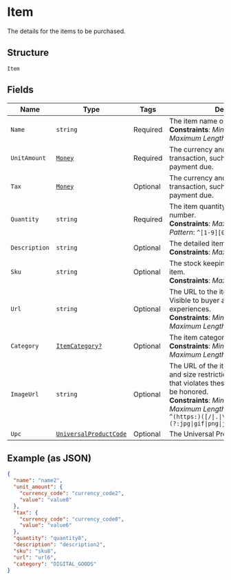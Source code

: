 
# Item

The details for the items to be purchased.

## Structure

`Item`

## Fields

| Name | Type | Tags | Description |
|  --- | --- | --- | --- |
| `Name` | `string` | Required | The item name or title.<br>**Constraints**: *Minimum Length*: `1`, *Maximum Length*: `127` |
| `UnitAmount` | [`Money`](../../doc/models/money.md) | Required | The currency and amount for a financial transaction, such as a balance or payment due. |
| `Tax` | [`Money`](../../doc/models/money.md) | Optional | The currency and amount for a financial transaction, such as a balance or payment due. |
| `Quantity` | `string` | Required | The item quantity. Must be a whole number.<br>**Constraints**: *Maximum Length*: `10`, *Pattern*: `^[1-9][0-9]{0,9}$` |
| `Description` | `string` | Optional | The detailed item description.<br>**Constraints**: *Maximum Length*: `127` |
| `Sku` | `string` | Optional | The stock keeping unit (SKU) for the item.<br>**Constraints**: *Maximum Length*: `127` |
| `Url` | `string` | Optional | The URL to the item being purchased. Visible to buyer and used in buyer experiences.<br>**Constraints**: *Minimum Length*: `1`, *Maximum Length*: `2048` |
| `Category` | [`ItemCategory?`](../../doc/models/item-category.md) | Optional | The item category type.<br>**Constraints**: *Minimum Length*: `1`, *Maximum Length*: `20` |
| `ImageUrl` | `string` | Optional | The URL of the item's image. File type and size restrictions apply. An image that violates these restrictions will not be honored.<br>**Constraints**: *Minimum Length*: `1`, *Maximum Length*: `2048`, *Pattern*: `^(https:)([/\|.\|\w\|\s\|-])*\.(?:jpg\|gif\|png\|jpeg\|JPG\|GIF\|PNG\|JPEG)` |
| `Upc` | [`UniversalProductCode`](../../doc/models/universal-product-code.md) | Optional | The Universal Product Code of the item. |

## Example (as JSON)

```json
{
  "name": "name2",
  "unit_amount": {
    "currency_code": "currency_code2",
    "value": "value8"
  },
  "tax": {
    "currency_code": "currency_code0",
    "value": "value6"
  },
  "quantity": "quantity8",
  "description": "description2",
  "sku": "sku8",
  "url": "url6",
  "category": "DIGITAL_GOODS"
}
```

